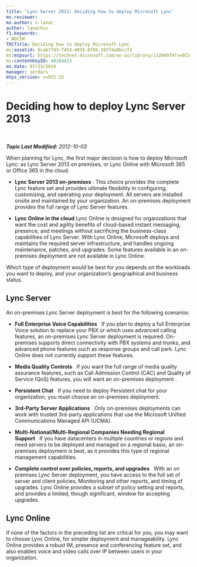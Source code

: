 ```yaml
---
title: 'Lync Server 2013: Deciding how to deploy Microsoft Lync'
ms.reviewer: 
ms.author: v-lanac
author: lanachin
f1.keywords:
- NOCSH
TOCTitle: Deciding how to deploy Microsoft Lync
ms:assetid: 6ca677d3-745d-4935-8f05-19274a8bccf2
ms:mtpsurl: https://technet.microsoft.com/en-us/library/JJ204979(v=OCS.15)
ms:contentKeyID: 48184423
ms.date: 07/23/2014
manager: serdars
mtps_version: v=OCS.15
---
```


# Deciding how to deploy Lync Server 2013

<div data-xmlns="http://www.w3.org/1999/xhtml">

<div class="topic" data-xmlns="http://www.w3.org/1999/xhtml" data-msxsl="urn:schemas-microsoft-com:xslt" data-cs="https://msdn.microsoft.com/">

<div data-asp="https://msdn2.microsoft.com/asp">



</div>

<div id="mainSection">

<div id="mainBody">

<span> </span>

_**Topic Last Modified:** 2012-10-03_

When planning for Lync, the first major decision is how to deploy Microsoft Lync: as Lync Server 2013 on premises, or Lync Online with Microsoft 365 or Office 365 in the cloud.

  - **Lync Server 2013 on-premises** : This choice provides the complete Lync feature set and provides ultimate flexibility in configuring, customizing, and operating your deployment. All servers are installed onsite and maintained by your organization. An on-premises deployment provides the full range of Lync Server features.

  - **Lync Online in the cloud** Lync Online is designed for organizations that want the cost and agility benefits of cloud-based instant messaging, presence, and meetings without sacrificing the business-class capabilities of Lync Server. With Lync Online, Microsoft deploys and maintains the required server infrastructure, and handles ongoing maintenance, patches, and upgrades. Some features available in an on-premises deployment are not available in Lync Online.

Which type of deployment would be best for you depends on the workloads you want to deploy, and your organization’s geographical and business status.

<div>

## Lync Server

An on-premises Lync Server deployment is best for the following scenarios:

  - **Full Enterprise Voice Capabilities**   If you plan to deploy a full Enterprise Voice solution to replace your PBX or which uses advanced calling features, an on-premises Lync Server deployment is required. On-premises supports direct connectivity with PBX systems and trunks, and advanced phone features such as response groups and call park. Lync Online does not currently support these features.

  - **Media Quality Controls**   If you want the full range of media quality assurance features, such as Call Admission Control (CAC) and Quality of Service (QoS) features, you will want an on-premises deployment .

  - **Persistent Chat**   If you need to deploy Persistent chat for your organization, you must choose an on-premises deployment.

  - **3rd-Party Server Applications**   Only on-premises deployments can work with trusted 3rd-party applications that use the Microsoft Unified Communications Managed API (UCMA).

  - **Multi-National/Multi-Regional Companies Needing Regional Support**   If you have datacenters in multiple countries or regions and need servers to be deployed and managed on a regional basis, an on-premises deployment is best, as it provides this type of regional management capabilities.

  - **Complete control over policies, reports, and upgrades**   With an on premises Lync Server deployment, you have access to the full set of server and client policies, Monitoring and other reports, and timing of upgrades. Lync Online provides a subset of policy setting and reports, and provides a limited, though significant, window for accepting upgrades.

</div>

<div>

## Lync Online

If none of the factors in the preceding list are critical for you, you may want to choose Lync Online, for simpler deployment and manageability. Lync Online provides a robust IM, presence and conferencing feature set, and also enables voice and video calls over IP between users in your organization.

</div>

</div>

<span> </span>

</div>

</div>

</div>
